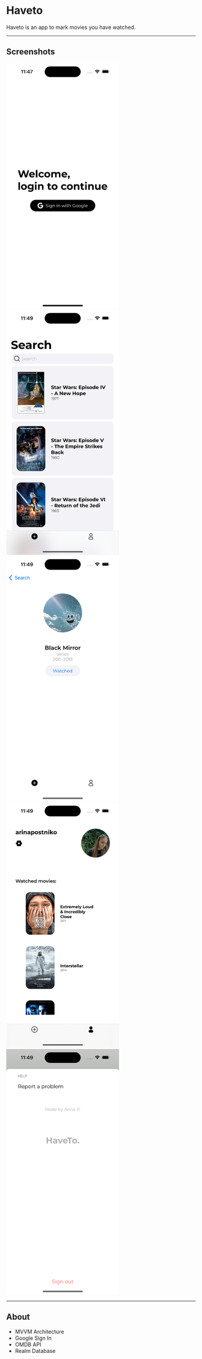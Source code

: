 # Haveto
Haveto is an app to mark movies you have watched.

____

## Screenshots

<p align="left">
<img src="images/Simulator Screen Shot - iPhone 14 Pro - 2023-03-23 at 11.48.46.png" width="300">
<img src="images/Simulator Screen Shot - iPhone 14 Pro - 2023-03-23 at 11.49.14.png" width="300">
<img src="images/Simulator Screen Shot - iPhone 14 Pro - 2023-03-23 at 11.49.38.png" width="300">
<img src="images/Simulator Screen Shot - iPhone 14 Pro - 2023-03-23 at 11.49.20.png" width="300">
<img src="images/Simulator Screen Shot - iPhone 14 Pro - 2023-03-23 at 11.49.26.png" width="300">
</p>

____

## About

- MVVM Architecture
- Google Sign In
- OMDB API
- Realm Database
